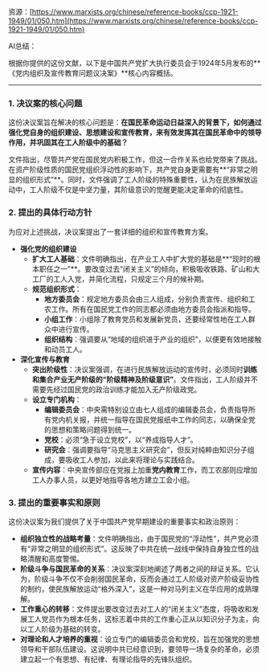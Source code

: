 资源：[https://www.marxists.org/chinese/reference-books/ccp-1921-1949/01/050.htm](https://www.marxists.org/chinese/reference-books/ccp-1921-1949/01/050.htm)



AI总结：

<font style="color:rgb(27, 28, 29);">根据你提供的这份文献，以下是中国共产党扩大执行委员会于1924年5月发布的**《党内组织及宣传教育问题议决案》**核心内容概括。</font>

---

### <font style="color:rgb(27, 28, 29);">1. 决议案的核心问题</font>
<font style="color:rgb(27, 28, 29);">这份决议案旨在解决的核心问题是：</font>**<font style="color:rgb(27, 28, 29);">在国民革命运动日益深入的背景下，如何通过强化党自身的组织建设、思想建设和宣传教育，来有效发挥其在国民革命中的领导作用，并巩固其在工人阶级中的基础？</font>**

<font style="color:rgb(27, 28, 29);">文件指出，尽管共产党在国民党内积极工作，但这一合作关系也给党带来了挑战。在资产阶级性质的国民党组织浮动性的影响下，共产党自身更需要有**“非常之明显的组织形式”**。同时，文件强调了工人阶级的特殊重要性，认为在民族解放运动中，工人阶级不仅是中坚力量，其阶级意识的觉醒更能决定革命的彻底性。</font>

### <font style="color:rgb(27, 28, 29);">2. 提出的具体行动方针</font>
<font style="color:rgb(27, 28, 29);">为应对上述挑战，决议案提出了一套详细的组织和宣传教育方案。</font>

+ **<font style="color:rgb(27, 28, 29);">强化党的组织建设</font>**
    - **<font style="color:rgb(27, 28, 29);">扩大工人基础</font>**<font style="color:rgb(27, 28, 29);">：文件明确指出，在产业工人中扩大党的基础是**“现时的根本职任之一”**。要改变过去“闭关主义”的倾向，积极吸收铁路、矿山和大工厂的工人入党，并简化流程，只规定三个月的候补期。</font>
    - **<font style="color:rgb(27, 28, 29);">规范组织形式</font>**<font style="color:rgb(27, 28, 29);">：</font>
        * **<font style="color:rgb(27, 28, 29);">地方委员会</font>**<font style="color:rgb(27, 28, 29);">：规定地方委员会由三人组成，分别负责宣传、组织和工农工作。所有在国民党工作的同志都必须由地方委员会指派和指导。</font>
        * **<font style="color:rgb(27, 28, 29);">小组工作</font>**<font style="color:rgb(27, 28, 29);">：小组除了教育党员和发展新党员，还要经常性地在工人群众中进行宣传。</font>
        * **<font style="color:rgb(27, 28, 29);">组织结构</font>**<font style="color:rgb(27, 28, 29);">：强调要从“地域的组织进于产业的组织”，以便更有效地接触和动员工人。</font>
+ **<font style="color:rgb(27, 28, 29);">深化宣传与教育</font>**
    - **<font style="color:rgb(27, 28, 29);">突出阶级性</font>**<font style="color:rgb(27, 28, 29);">：决议案强调，在进行民族解放运动的宣传时，必须同时</font>**<font style="color:rgb(27, 28, 29);">训练和集合产业无产阶级的“阶级精神及阶级意识”</font>**<font style="color:rgb(27, 28, 29);">。文件指出，工人阶级并不需要先经过国民党的政治训练才能加入无产阶级政党。</font>
    - **<font style="color:rgb(27, 28, 29);">设立专门机构</font>**<font style="color:rgb(27, 28, 29);">：</font>
        * **<font style="color:rgb(27, 28, 29);">编辑委员会</font>**<font style="color:rgb(27, 28, 29);">：中央需特别设立由七人组成的编辑委员会，负责指导所有党内机关报，并统一指导在国民党报纸中工作的同志，以确保全党的思想和策略问题得到统一。</font>
        * **<font style="color:rgb(27, 28, 29);">党校</font>**<font style="color:rgb(27, 28, 29);">：必须“急于设立党校”，以“养成指导人才”。</font>
        * **<font style="color:rgb(27, 28, 29);">研究会</font>**<font style="color:rgb(27, 28, 29);">：强调要指导“马克思主义研究会”，但反对纯粹由知识分子组成，要吸收工人参加，以此来将理论与实践结合。</font>
    - **<font style="color:rgb(27, 28, 29);">宣传内容</font>**<font style="color:rgb(27, 28, 29);">：中央宣传部应在党报上加重</font>**<font style="color:rgb(27, 28, 29);">党内教育</font>**<font style="color:rgb(27, 28, 29);">工作，而工农部则应增加工人办事人员，以更好地指导各地方建立工会小组。</font>

### <font style="color:rgb(27, 28, 29);">3. 提出的重要事实和原则</font>
<font style="color:rgb(27, 28, 29);">这份决议案为我们提供了关于中国共产党早期建设的重要事实和政治原则：</font>

+ **<font style="color:rgb(27, 28, 29);">组织独立性的战略考量</font>**<font style="color:rgb(27, 28, 29);">：文件明确指出，由于国民党的“浮动性”，共产党必须有“非常之明显的组织形式”。这反映了中共在统一战线中保持自身独立性的战略清醒和高度警惕。</font>
+ **<font style="color:rgb(27, 28, 29);">阶级斗争与国民革命的关系</font>**<font style="color:rgb(27, 28, 29);">：决议案深刻地阐述了两者之间的辩证关系。它认为，阶级斗争不仅不会削弱国民革命，反而会通过工人阶级对资产阶级妥协性的制约，使民族解放运动“格外深入”，这是一种对马列主义在华应用的成熟理解。</font>
+ **<font style="color:rgb(27, 28, 29);">工作重心的转移</font>**<font style="color:rgb(27, 28, 29);">：文件提出要改变过去对工人的“闭关主义”态度，将吸收和发展工人党员作为根本任务，这标志着中共的工作重心正从以知识分子为主，向以工人阶级为基础的转变。</font>
+ **<font style="color:rgb(27, 28, 29);">对理论和人才培养的重视</font>**<font style="color:rgb(27, 28, 29);">：设立专门的编辑委员会和党校，旨在加强党的思想领导和干部队伍建设。这说明中共已经意识到，要领导一场复杂的革命，必须建立起一个有思想、有纪律、有理论指导的先锋队组织。</font>

